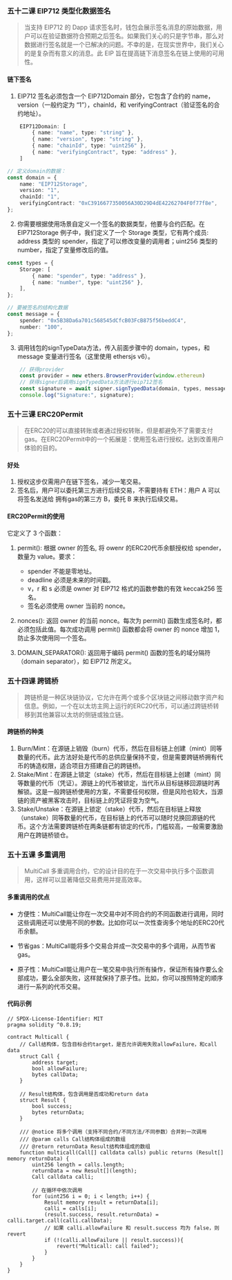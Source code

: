 
### 五十二课 EIP712 类型化数据签名
> 当支持 EIP712 的 Dapp 请求签名时，钱包会展示签名消息的原始数据，用户可以在验证数据符合预期之后签名。如果我们关心的只是字节串，那么对数据进行签名就是一个已解决的问题。不幸的是，在现实世界中，我们关心的是复杂而有意义的消息。此 EIP 旨在提高链下消息签名在链上使用的可用性。

#### 链下签名
1. EIP712 签名必须包含一个 EIP712Domain 部分，它包含了合约的 name，version（一般约定为 “1”），chainId，和 verifyingContract（验证签名的合约地址）。
```typescript
    EIP712Domain: [
        { name: "name", type: "string" },
        { name: "version", type: "string" },
        { name: "chainId", type: "uint256" },
        { name: "verifyingContract", type: "address" },
    ]

// 定义domain的数据：
const domain = {
    name: "EIP712Storage",
    version: "1",
    chainId: "1",
    verifyingContract: "0xC3916677350056A30D29D4dE42262704F0f77f8e",
};
```

2. 你需要根据使用场景自定义一个签名的数据类型，他要与合约匹配。在 EIP712Storage 例子中，我们定义了一个 Storage 类型，它有两个成员: address 类型的 spender，指定了可以修改变量的调用者；uint256 类型的 number，指定了变量修改后的值。
``` typescript
const types = {
    Storage: [
        { name: "spender", type: "address" },
        { name: "number", type: "uint256" },
    ],
};

// 要被签名的结构化数据
const message = {
    spender: "0x5B38Da6a701c568545dCfcB03FcB875f56beddC4",
    number: "100",
};
```

3. 调用钱包的signTypeData方法，传入前面步骤中的 domain，types，和 message 变量进行签名（这里使用 ethersjs v6）。
``` typescript
    // 获得provider
    const provider = new ethers.BrowserProvider(window.ethereum)
    // 获得signer后调用signTypedData方法进行eip712签名
    const signature = await signer.signTypedData(domain, types, message);
    console.log("Signature:", signature);
```

### 五十三课 ERC20Permit
> 在ERC20的可以直接转账或者通过授权转账，但是都避免不了需要支付gas。在ERC20Permit中的一个拓展是：使用签名进行授权。达到改善用户体验的目的。

#### 好处
1. 授权这步仅需用户在链下签名，减少一笔交易。
2. 签名后，用户可以委托第三方进行后续交易，不需要持有 ETH：用户 A 可以将签名发送给 拥有gas的第三方 B，委托 B 来执行后续交易。

#### ERC20Permit的使用
它定义了 3 个函数：

1. permit(): 根据 owner 的签名, 将 owenr 的ERC20代币余额授权给 spender，数量为 value。要求：
    - spender 不能是零地址。
    - deadline 必须是未来的时间戳。
    - v，r 和 s 必须是 owner 对 EIP712 格式的函数参数的有效 keccak256 签名。
    - 签名必须使用 owner 当前的 nonce。
2. nonces(): 返回 owner 的当前 nonce。每次为 permit() 函数生成签名时，都必须包括此值。每次成功调用 permit() 函数都会将 owner 的 nonce 增加 1，防止多次使用同一个签名。

3. DOMAIN_SEPARATOR(): 返回用于编码 permit() 函数的签名的域分隔符（domain separator），如 EIP712 所定义。

### 五十四课 跨链桥
> 跨链桥是一种区块链协议，它允许在两个或多个区块链之间移动数字资产和信息。例如，一个在以太坊主网上运行的ERC20代币，可以通过跨链桥转移到其他兼容以太坊的侧链或独立链。

#### 跨链桥的种类
1. Burn/Mint：在源链上销毁（burn）代币，然后在目标链上创建（mint）同等数量的代币。此方法好处是代币的总供应量保持不变，但是需要跨链桥拥有代币的铸造权限，适合项目方搭建自己的跨链桥。
2. Stake/Mint：在源链上锁定（stake）代币，然后在目标链上创建（mint）同等数量的代币（凭证）。源链上的代币被锁定，当代币从目标链移回源链时再解锁。这是一般跨链桥使用的方案，不需要任何权限，但是风险也较大，当源链的资产被黑客攻击时，目标链上的凭证将变为空气。
3. Stake/Unstake：在源链上锁定（stake）代币，然后在目标链上释放（unstake）同等数量的代币，在目标链上的代币可以随时兑换回源链的代币。这个方法需要跨链桥在两条链都有锁定的代币，门槛较高，一般需要激励用户在跨链桥锁仓。

### 五十五课 多重调用
>  MultiCall 多重调用合约，它的设计目的在于一次交易中执行多个函数调用，这样可以显著降低交易费用并提高效率。

#### 多重调用的优点
- 方便性：MultiCall能让你在一次交易中对不同合约的不同函数进行调用，同时这些调用还可以使用不同的参数。比如你可以一次性查询多个地址的ERC20代币余额。

- 节省gas：MultiCall能将多个交易合并成一次交易中的多个调用，从而节省gas。

- 原子性：MultiCall能让用户在一笔交易中执行所有操作，保证所有操作要么全部成功，要么全部失败，这样就保持了原子性。比如，你可以按照特定的顺序进行一系列的代币交易。

#### 代码示例
```solidity
// SPDX-License-Identifier: MIT
pragma solidity ^0.8.19;

contract Multicall {
    // Call结构体，包含目标合约target，是否允许调用失败allowFailure，和call data
    struct Call {
        address target;
        bool allowFailure;
        bytes callData;
    }

    // Result结构体，包含调用是否成功和return data
    struct Result {
        bool success;
        bytes returnData;
    }

    /// @notice 将多个调用（支持不同合约/不同方法/不同参数）合并到一次调用
    /// @param calls Call结构体组成的数组
    /// @return returnData Result结构体组成的数组
    function multicall(Call[] calldata calls) public returns (Result[] memory returnData) {
        uint256 length = calls.length;
        returnData = new Result[](length);
        Call calldata calli;
        
        // 在循环中依次调用
        for (uint256 i = 0; i < length; i++) {
            Result memory result = returnData[i];
            calli = calls[i];
            (result.success, result.returnData) = calli.target.call(calli.callData);
            // 如果 calli.allowFailure 和 result.success 均为 false，则 revert
            if (!(calli.allowFailure || result.success)){
                revert("Multicall: call failed");
            }
        }
    }
}
```



